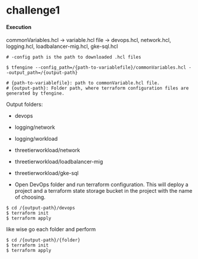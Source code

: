 # challenge1

#### Execution
commonVariables.hcl →  variable.hcl file → devops.hcl, network.hcl, logging.hcl, loadbalancer-mig.hcl, gke-sql.hcl

```
# -config path is the path to downloaded .hcl files

$ tfengine --config_path=/{path-to-variablefile}/commonVariables.hcl --output_path=/{output-path}

# {path-to-variablefile}: path to commonVariable.hcl file.
# {output-path}: Folder path, where terraform configuration files are generated by tfengine.
```

Output folders:
* devops
* logging/network
* logging/workload
* threetierworkload/network
* threetierworkload/loadbalancer-mig
* threetierworkload/gke-sql


* Open DevOps folder and run terraform configuration. This will deploy a project and a terraform state storage bucket in the project with the name of choosing.

```
$ cd /{output-path}/devops
$ terraform init
$ terraform apply
```

like wise go each folder and perform

```
$ cd /{output-path}/{folder}
$ terraform init
$ terraform apply
```